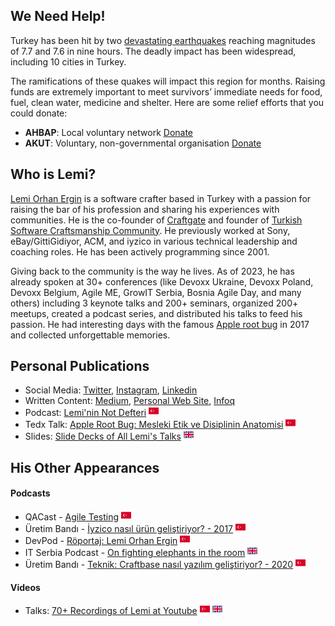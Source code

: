 ## We Need Help!

Turkey has been hit by two [devastating earthquakes](https://en.wikipedia.org/wiki/2023_Turkey%E2%80%93Syria_earthquake) reaching magnitudes of 7.7 and 7.6 in nine hours. The deadly impact has been widespread, including 10 cities in Turkey.

The ramifications of these quakes will impact this region for months. Raising funds are extremely important to meet survivors’ immediate needs for food, fuel, clean water, medicine and shelter. Here are some relief efforts that you could donate: 

* **AHBAP**: Local voluntary network [Donate](https://ahbap.org/bagisci-ol)
* **AKUT**: Voluntary, non-governmental organisation [Donate](https://www.akut.org.tr/en/donation)
 
## Who is Lemi?

[Lemi Orhan Ergin](http://www.lemiorhanergin.com) is a software crafter based in Turkey with a passion for raising the bar of his profession and sharing his experiences with communities. He is the co-founder of [Craftgate](https://craftgate.io) and founder of [Turkish Software Craftsmanship Community](https://kommunity.com/software-craftsmanship-turkey). He previously worked at Sony, eBay/GittiGidiyor, ACM, and iyzico in various technical leadership and coaching roles. He has been actively programming since 2001. 

Giving back to the community is the way he lives. As of 2023, he has already spoken at 30+ conferences (like Devoxx Ukraine, Devoxx Poland, Devoxx Belgium, Agile ME, GrowIT Serbia, Bosnia Agile Day, and many others) including 3 keynote talks and 200+ seminars, organized 200+ meetups, created a podcast series, and distributed his talks to feed his passion. He had interesting days with the famous [Apple root bug](https://www.wired.com/story/macos-high-sierra-hack-root/) in 2017 and collected unforgettable memories.

## Personal Publications
* Social Media: [Twitter](https://twitter.com/lemiorhan), [Instagram](https://www.instagram.com/lemiorhan), [Linkedin](https://www.linkedin.com/in/lemiorhan)
* Written Content: [Medium](https://medium.com/@lemiorhan), [Personal Web Site](http://www.lemiorhanergin.com), [Infoq](https://www.infoq.com/profile/Lemi-Orhan-Ergin/#articles)
* Podcast: [Lemi'nin Not Defteri](https://soundcloud.com/leminin-not-defteri) ![turkish](https://raw.githubusercontent.com/lemiorhan/lemiorhan/master/turkish.png)
* Tedx Talk: [Apple Root Bug: Mesleki Etik ve Disiplinin Anatomisi](https://www.youtube.com/watch?v=DClFjk_Uod8) ![turkish](https://raw.githubusercontent.com/lemiorhan/lemiorhan/master/turkish.png)
* Slides: [Slide Decks of All Lemi's Talks](https://speakerdeck.com/lemiorhan) ![english](https://raw.githubusercontent.com/lemiorhan/lemiorhan/master/english.png)

## His Other Appearances

#### Podcasts

* QACast - [Agile Testing](https://soundcloud.com/qacast/s1e8-lemi-orhan-ergin) ![turkish](https://raw.githubusercontent.com/lemiorhan/lemiorhan/master/turkish.png)
* Üretim Bandı - [İyzico nasıl ürün geliştiriyor? - 2017](https://open.spotify.com/episode/3Pb7IUoSRMTR32C5Hqk0BO) ![turkish](https://raw.githubusercontent.com/lemiorhan/lemiorhan/master/turkish.png)
* DevPod - [Röportaj: Lemi Orhan Ergin](https://devpod.org/2016/01/11/029/) ![turkish](https://raw.githubusercontent.com/lemiorhan/lemiorhan/master/turkish.png)
* IT Serbia Podcast - [On fighting elephants in the room](https://podcasts.apple.com/us/podcast/on-fighting-elephants-in-the-room-with-lemi-orhan-ergin/id936476881?i=1000377992398) ![english](https://raw.githubusercontent.com/lemiorhan/lemiorhan/master/english.png)
* Üretim Bandı - [Teknik: Craftbase nasıl yazılım geliştiriyor? - 2020](https://open.spotify.com/episode/3x1FiEoaDg0VW59bPVGy2d) ![turkish](https://raw.githubusercontent.com/lemiorhan/lemiorhan/master/turkish.png)

#### Videos

* Talks: [70+ Recordings of Lemi at Youtube](https://www.youtube.com/playlist?list=PLQTv1b9jwvWdvUVfv0M55mRbTB8CMYT9R) ![turkish](https://raw.githubusercontent.com/lemiorhan/lemiorhan/master/turkish.png) ![english](https://raw.githubusercontent.com/lemiorhan/lemiorhan/master/english.png)
